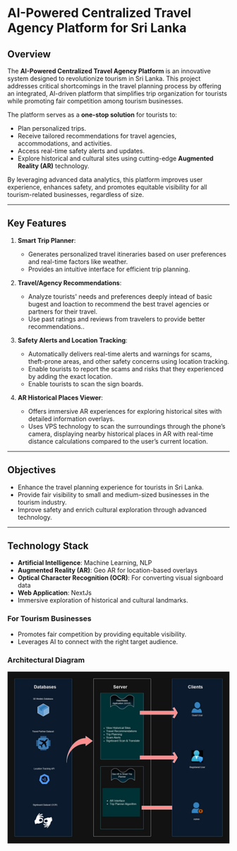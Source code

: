 # AI-Powered Centralized Travel Agency Platform for Sri Lanka

## Overview
The **AI-Powered Centralized Travel Agency Platform** is an innovative system designed to revolutionize tourism in Sri Lanka. This project addresses critical shortcomings in the travel planning process by offering an integrated, AI-driven platform that simplifies trip organization for tourists while promoting fair competition among tourism businesses.

The platform serves as a **one-stop solution** for tourists to:
- Plan personalized trips.
- Receive tailored recommendations for travel agencies, accommodations, and activities.
- Access real-time safety alerts and updates.
- Explore historical and cultural sites using cutting-edge **Augmented Reality (AR)** technology.

By leveraging advanced data analytics, this platform improves user experience, enhances safety, and promotes equitable visibility for all tourism-related businesses, regardless of size.

---

## Key Features
1. **Smart Trip Planner**:
   - Generates personalized travel itineraries based on user preferences and real-time factors like weather.
   - Provides an intuitive interface for efficient trip planning.

2. **Travel/Agency Recommendations**:
   - Analyze tourists' needs and preferences deeply intead of basic bugest and loaction to recommend the best travel agencies or partners for their travel.
   - Use past ratings and reviews from travelers to provide better recommendations..

3. **Safety Alerts and Location Tracking**:
   - Automatically delivers real-time alerts and warnings for scams, theft-prone areas, and other safety concerns using location tracking.
   - Enable tourists to report the scams and risks that they experienced by adding the exact location.
   - Enable tourists to scan the sign boards.

4. **AR Historical Places Viewer**:
   - Offers immersive AR experiences for exploring historical sites with detailed information overlays.
   - Uses VPS technology to scan the surroundings through the phone’s camera, displaying nearby historical places in AR with real-time distance calculations compared to the user’s current location.

---

## Objectives
- Enhance the travel planning experience for tourists in Sri Lanka.
- Provide fair visibility to small and medium-sized businesses in the tourism industry.
- Improve safety and enrich cultural exploration through advanced technology.

---

## Technology Stack
- **Artificial Intelligence**: Machine Learning, NLP
- **Augmented Reality (AR)**: Geo AR for location-based overlays
- **Optical Character Recognition (OCR)**: For converting visual signboard data
- **Web Application**: NextJs
- Immersive exploration of historical and cultural landmarks.

### For Tourism Businesses
- Promotes fair competition by providing equitable visibility.
- Leverages AI to connect with the right target audience.

### Architectural Diagram
![Architectural Diagram](Architectural%20Diagram.jpg "AI-Powered Travel Platform Architecture")

